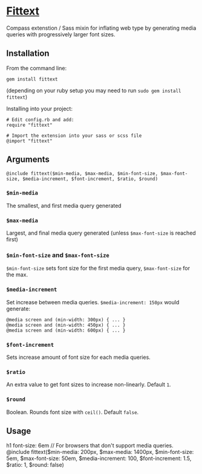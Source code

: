 # [Fittext](http://www.bookcasey.com/fittext)

Compass extenstion / Sass mixin for inflating web type by generating media queries with progressively larger font sizes.

## Installation

From the command line:

    gem install fittext

(depending on your ruby setup you may need to run `sudo gem install fittext`)

Installing into your project:

    # Edit config.rb and add:
    require "fittext"

    # Import the extension into your sass or scss file
    @import "fittext"

## Arguments

    @include fittext($min-media, $max-media, $min-font-size, $max-font-size, $media-increment, $font-increment, $ratio, $round)

### `$min-media`

The smallest, and first media query generated

### `$max-media`

Largest, and final media query generated (unless `$max-font-size` is reached first)

### `$min-font-size` and `$max-font-size`

`$min-font-size` sets font size for the first media query, `$max-font-size` for the max.

### `$media-increment`

Set increase between media queries. `$media-increment: 150px` would generate:

    @media screen and (min-width: 300px) { ... }
    @media screen and (min-width: 450px) { ... }
    @media screen and (min-width: 600px) { ... }

### `$font-increment`

Sets increase amount of font size for each media queries.

### `$ratio`

An extra value to get font sizes to increase non-linearly. Default `1`. 

### `$round`

Boolean. Rounds font size with `ceil()`. Default `false`.

## Usage

h1
  font-size: 6em // For browsers that don't support media queries.
  @include fittext($min-media: 200px, $max-media: 1400px, $min-font-size: 5em, $max-font-size: 50em, $media-increment: 100, $font-increment: 1.5, $ratio: 1, $round: false)



